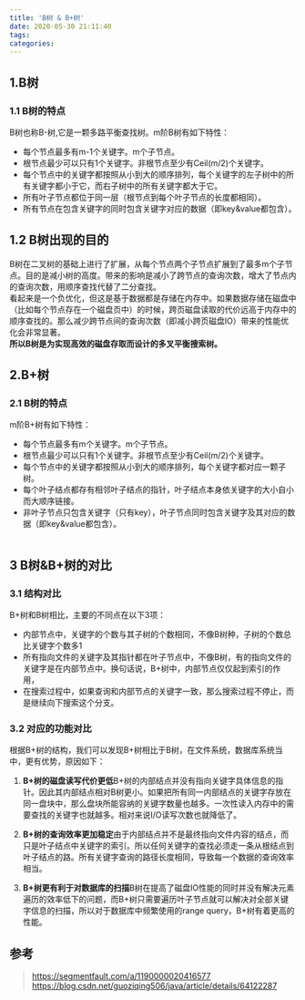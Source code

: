 ```yaml
---
title: 'B树 & B+树'
date: 2020-05-30 21:11:40
tags:
categories:
---
```

## 1.B树
### 1.1 B树的特点
B树也称B-树,它是一颗多路平衡查找树。m阶B树有如下特性：
 - 每个节点最多有m-1个关键字。m个子节点。
 - 根节点最少可以只有1个关键字。非根节点至少有Ceil(m/2)个关键字。
 - 每个节点中的关键字都按照从小到大的顺序排列，每个关键字的左子树中的所有关键字都小于它，而右子树中的所有关键字都大于它。
 - 所有叶子节点都位于同一层（根节点到每个叶子节点的长度都相同）。
 - 所有节点在包含关键字的同时包含关键字对应的数据（即key&value都包含）。
<!-- more -->
## 1.2 B树出现的目的
B树在二叉树的基础上进行了扩展，从每个节点两个子节点扩展到了最多m个子节点。目的是减小树的高度。带来的影响是减小了跨节点的查询次数，增大了节点内的查询次数，用顺序查找代替了二分查找。  
看起来是一个负优化，但这是基于数据都是存储在内存中。如果数据存储在磁盘中（比如每个节点存在一个磁盘页中）的时候，跨页磁盘读取的代价远高于内存中的顺序查找的。那么减少跨节点间的查询次数（即减小跨页磁盘IO）带来的性能优化会非常显著。  
**所以B树是为实现高效的磁盘存取而设计的多叉平衡搜索树。**

## 2.B+树
### 2.1 B树的特点
m阶B+树有如下特性：
 - 每个节点最多有m个关键字。m个子节点。
 - 根节点最少可以只有1个关键字。非根节点至少有Ceil(m/2)个关键字。
 - 每个节点中的关键字都按照从小到大的顺序排列，每个关键字都对应一颗子树。
 - 每个叶子结点都存有相邻叶子结点的指针，叶子结点本身依关键字的大小自小而大顺序链接。
 - 非叶子节点只包含关键字（只有key），叶子节点同时包含关键字及其对应的数据（即key&value都包含）。
​	
​	
## 3 B树&B+树的对比
### 3.1 结构对比
B+树和B树相比，主要的不同点在以下3项：

 - 内部节点中，关键字的个数与其子树的个数相同，不像B树种，子树的个数总比关键字个数多1
 - 所有指向文件的关键字及其指针都在叶子节点中，不像B树，有的指向文件的关键字是在内部节点中。换句话说，B+树中，内部节点仅仅起到索引的作用，
 - 在搜索过程中，如果查询和内部节点的关键字一致，那么搜索过程不停止，而是继续向下搜索这个分支。

### 3.2 对应的功能对比
根据B+树的结构，我们可以发现B+树相比于B树，在文件系统，数据库系统当中，更有优势，原因如下：

1. **B+树的磁盘读写代价更低**B+树的内部结点并没有指向关键字具体信息的指针。因此其内部结点相对B树更小。如果把所有同一内部结点的关键字存放在同一盘块中，那么盘块所能容纳的关键字数量也越多。一次性读入内存中的需要查找的关键字也就越多。相对来说I/O读写次数也就降低了。

2. **B+树的查询效率更加稳定**由于内部结点并不是最终指向文件内容的结点，而只是叶子结点中关键字的索引。所以任何关键字的查找必须走一条从根结点到叶子结点的路。所有关键字查询的路径长度相同，导致每一个数据的查询效率相当。

3. **B+树更有利于对数据库的扫描**B树在提高了磁盘IO性能的同时并没有解决元素遍历的效率低下的问题，而B+树只需要遍历叶子节点就可以解决对全部关键字信息的扫描，所以对于数据库中频繁使用的range query，B+树有着更高的性能。
​

## 参考
 > https://segmentfault.com/a/1190000020416577
 > https://blog.csdn.net/guoziqing506/java/article/details/64122287